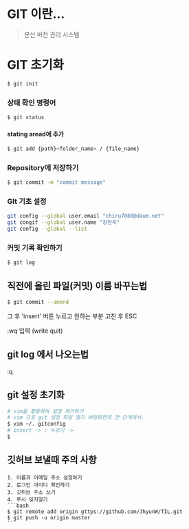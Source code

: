 # GIT 이란...
> 분산 버전 관리 시스템

# GIT 초기화
```bash
$ git init
```

### 상태 확인 명령어

```bash
$ git status
```

#### stating aread에 추가
```bash
$ git add {path}<folder_name> / {file_name}
```

### Repository에 저장하기
```bash
$ git commit -m "commit message"
```

### GIt 기초 설정
```bash
git config --global user.email "chiru7080@daum.net"
git congif --global user.name "장현욱"
git config --global --list
```

### 커밋 기록 확인하기
```bash
$ git log
```
## 직전에 올린 파일(커밋) 이름 바꾸는법

```bash
$ git commit --amend
```

그 후 'insert' 버튼 누르고 원하는 부분 고친 후 ESC

:wq 입력 (write quit)

## git log 에서 나오는법
:q

## git 설정 초기화
```bash
# vim을 활용하여 설정 제거하기
# vim 으로 git 설정 파일 열기 바탕화면의 전 단계에서.
$ vim ~/. gitconfig
# insert -> : 누르기 -> 
$
```

## 깃허브 보낼때 주의 사항
    1. 이름과 이메일 주소 설정하기
    2. 로그인 아이디 확인하기
    3. 깃허브 주소 쓰기
    4. 푸시 잊지말기
    ```bash
    $ git remote add origin gttps://github.com/JhyunW/TIL.git
    $ git push -u origin master
    ```
